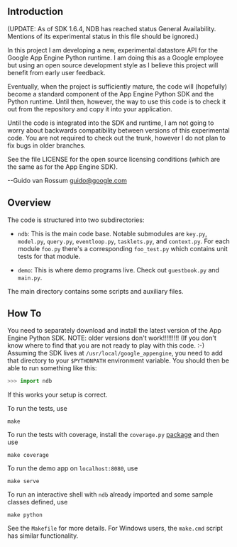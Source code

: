 Introduction
------------

(UPDATE: As of SDK 1.6.4, NDB has reached status General Availability.
Mentions of its experimental status in this file should be ignored.)

In this project I am developing a new, experimental datastore
API for the Google App Engine Python runtime. I am doing this as a
Google employee but using an open source development style as I
believe this project will benefit from early user feedback.

Eventually, when the project is sufficiently mature, the code will
(hopefully) become a standard component of the App Engine Python SDK
and the Python runtime. Until then, however, the way to use this code
is to check it out from the repository and copy it into your
application.

Until the code is integrated into the SDK and runtime, I am not going
to worry about backwards compatibility between versions of this
experimental code. You are not required to check out the trunk,
however I do not plan to fix bugs in older branches.

See the file LICENSE for the open source licensing conditions (which
are the same as for the App Engine SDK).

--Guido van Rossum <guido@google.com>


Overview
--------

The code is structured into two subdirectories:

- `ndb`: This is the main code base.  Notable submodules are
  `key.py`, `model.py`, `query.py`, `eventloop.py`, `tasklets.py`, and `context.py`.
  For each module `foo.py` there's a corresponding `foo_test.py` which
  contains unit tests for that module.

- `demo`: This is where demo programs live.  Check out `guestbook.py` and
  `main.py`.

The main directory contains some scripts and auxiliary files.

How To
------

You need to separately download and install the latest version of the
App Engine Python SDK.  NOTE: older versions don't work!!!!!!!!!
(If you don't know where to find that you are not ready to play with
this code. :-) Assuming the SDK lives at `/usr/local/google_appengine`,
you need to add that directory to your `$PYTHONPATH` environment
variable.  You should then be able to run something like this:

```python
>>> import ndb
```

If this works your setup is correct.

To run the tests, use

```
make
```

To run the tests with coverage, install the `coverage.py` [package][1]
and then use

```
make coverage
```

To run the demo app on `localhost:8080`, use

```
make serve
```

To run an interactive shell with `ndb` already imported and some sample
classes defined, use

```
make python
```

See the `Makefile` for more details.  For Windows users, the `make.cmd`
script has similar functionality.

[1]: http://nedbatchelder.com/code/coverage/
